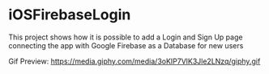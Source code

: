 # iOSFirebaseLogin
This project shows how it is possible to add a Login and Sign Up page connecting the app with Google Firebase as a Database for new users

Gif Preview:
https://media.giphy.com/media/3oKIP7VlK3Jle2LNzq/giphy.gif

